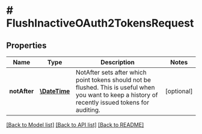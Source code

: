 # # FlushInactiveOAuth2TokensRequest

## Properties

Name | Type | Description | Notes
------------ | ------------- | ------------- | -------------
**notAfter** | [**\DateTime**](\DateTime.md) | NotAfter sets after which point tokens should not be flushed. This is useful when you want to keep a history of recently issued tokens for auditing. | [optional]

[[Back to Model list]](../../README.md#models) [[Back to API list]](../../README.md#endpoints) [[Back to README]](../../README.md)
